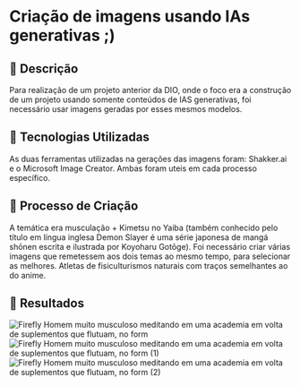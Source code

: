 # Criação de imagens usando IAs generativas  ;)

## 📒 Descrição
Para realização de um projeto anterior da DIO, onde o foco era a construção de um projeto usando somente conteúdos de IAS generativas, foi necessário usar imagens geradas por esses mesmos modelos. 

## 🤖 Tecnologias Utilizadas
As duas ferramentas utilizadas na gerações das imagens foram: Shakker.ai  e o Microsoft Image Creator. Ambas foram uteis em cada processo específico. 

## 🧐 Processo de Criação
A temática era musculação + Kimetsu no Yaiba (também conhecido pelo título em língua inglesa Demon Slayer é uma série japonesa de mangá shōnen escrita e ilustrada por Koyoharu Gotōge). Foi necessário criar várias imagens que remetessem aos dois temas ao mesmo tempo, para selecionar as melhores. Atletas de fisiculturismos naturais com traços semelhantes ao do anime. 

## 🚀 Resultados
![Firefly Homem muito musculoso meditando em uma academia em volta de suplementos que flutuam, no form](https://github.com/Santiigas/lab-natty-or-not/assets/109997818/240c5848-8445-4ee9-8414-45328b796ed3)
![Firefly Homem muito musculoso meditando em uma academia em volta de suplementos que flutuam, no form (1)](https://github.com/Santiigas/lab-natty-or-not/assets/109997818/3b4d1af5-7906-497f-9839-1fd1bd1c7ae7)
![Firefly Homem muito musculoso meditando em uma academia em volta de suplementos que flutuam, no form (2)](https://github.com/Santiigas/lab-natty-or-not/assets/109997818/5eb92dee-231d-4492-be14-d3e6322b471a)
